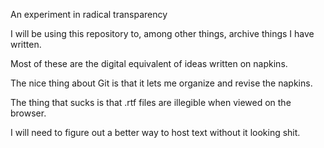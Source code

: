 An experiment in radical transparency

I will be using this repository to, among other things, archive things I have written.

Most of these are the digital equivalent of ideas written on napkins.

The nice thing about Git is that it lets me organize and revise the napkins.

The thing that sucks is that .rtf files are illegible when viewed on the browser.

I will need to figure out a better way to host text without it looking shit.
